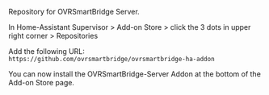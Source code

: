 Repository for OVRSmartBridge Server.

In Home-Assistant Supervisor > Add-on Store > click the 3 dots in upper right corner > Repositories

Add the following URL: `https://github.com/ovrsmartbridge/ovrsmartbridge-ha-addon`

You can now install the OVRSmartBridge-Server Addon at the bottom of the Add-on Store page.
